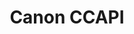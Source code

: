 ---
iconAlt: Camera and signal icon in white on a dark grey background.
iconPath: ccapi.svg
links:
- title: Canon Article
  url: https://developers.canon-europe.com/s/camera
resources:
- name: thumb
  params:
    alt: Camera and signal icon in white on a dark grey background.
  src: ccapi-thumb.svg
summary: Posts related to the Canon Camera Control API (CCAPI)
title: Canon CCAPI
---